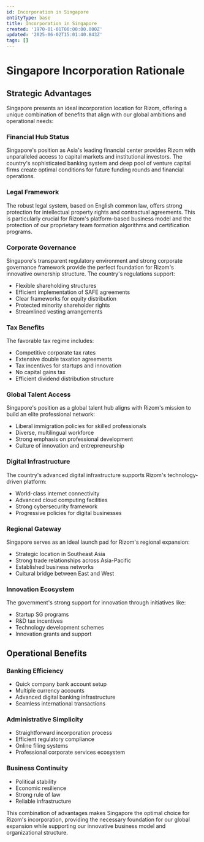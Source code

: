 ```yaml
---
id: Incorporation in Singapore
entityType: base
title: Incorporation in Singapore
created: '1970-01-01T00:00:00.000Z'
updated: '2025-06-02T15:01:40.843Z'
tags: []
---
```

# Singapore Incorporation Rationale

## Strategic Advantages

Singapore presents an ideal incorporation location for Rizom, offering a unique combination of benefits that align with our global ambitions and operational needs:
### Financial Hub Status

Singapore's position as Asia's leading financial center provides Rizom with unparalleled access to capital markets and institutional investors. The country's sophisticated banking system and deep pool of venture capital firms create optimal conditions for future funding rounds and financial operations.

### Legal Framework

The robust legal system, based on English common law, offers strong protection for intellectual property rights and contractual agreements. This is particularly crucial for Rizom's platform-based business model and the protection of our proprietary team formation algorithms and certification programs.

### Corporate Governance

Singapore's transparent regulatory environment and strong corporate governance framework provide the perfect foundation for Rizom's innovative ownership structure. The country's regulations support:

- Flexible shareholding structures
- Efficient implementation of SAFE agreements
- Clear frameworks for equity distribution
- Protected minority shareholder rights
- Streamlined vesting arrangements

### Tax Benefits

The favorable tax regime includes:

- Competitive corporate tax rates
- Extensive double taxation agreements
- Tax incentives for startups and innovation
- No capital gains tax
- Efficient dividend distribution structure

### Global Talent Access

Singapore's position as a global talent hub aligns with Rizom's mission to build an elite professional network:

- Liberal immigration policies for skilled professionals
- Diverse, multilingual workforce
- Strong emphasis on professional development
- Culture of innovation and entrepreneurship

### Digital Infrastructure

The country's advanced digital infrastructure supports Rizom's technology-driven platform:

- World-class internet connectivity
- Advanced cloud computing facilities
- Strong cybersecurity framework
- Progressive policies for digital businesses

### Regional Gateway

Singapore serves as an ideal launch pad for Rizom's regional expansion:

- Strategic location in Southeast Asia
- Strong trade relationships across Asia-Pacific
- Established business networks
- Cultural bridge between East and West

### Innovation Ecosystem

The government's strong support for innovation through initiatives like:

- Startup SG programs
- R&D tax incentives
- Technology development schemes
- Innovation grants and support

## Operational Benefits

### Banking Efficiency

- Quick company bank account setup
- Multiple currency accounts
- Advanced digital banking infrastructure
- Seamless international transactions

### Administrative Simplicity

- Straightforward incorporation process
- Efficient regulatory compliance
- Online filing systems
- Professional corporate services ecosystem

### Business Continuity

- Political stability
- Economic resilience
- Strong rule of law
- Reliable infrastructure

This combination of advantages makes Singapore the optimal choice for Rizom's incorporation, providing the necessary foundation for our global expansion while supporting our innovative business model and organizational structure.

